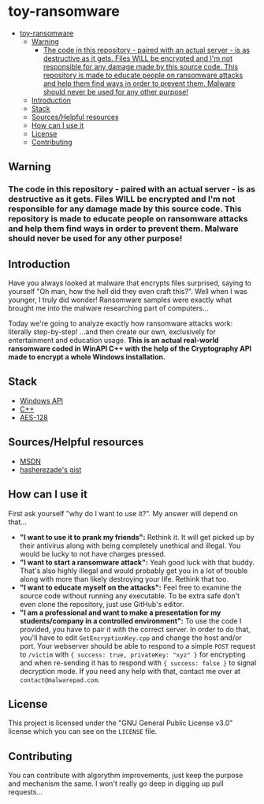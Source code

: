 # toy-ransomware
- [toy-ransomware](#toy-ransomware)
	- [Warning](#warning)
		- [The code in this repository - paired with an actual server - is as destructive as it gets. Files WILL be encrypted and I'm not responsible for any damage made by this source code. This repository is made to educate people on ransomware attacks and help them find ways in order to prevent them. Malware should never be used for any other purpose!](#the-code-in-this-repository---paired-with-an-actual-server---is-as-destructive-as-it-gets-files-will-be-encrypted-and-im-not-responsible-for-any-damage-made-by-this-source-code-this-repository-is-made-to-educate-people-on-ransomware-attacks-and-help-them-find-ways-in-order-to-prevent-them-malware-should-never-be-used-for-any-other-purpose)
	- [Introduction](#introduction)
	- [Stack](#stack)
	- [Sources/Helpful resources](#sourceshelpful-resources)
	- [How can I use it](#how-can-i-use-it)
	- [License](#license)
	- [Contributing](#contributing)

## Warning
### The code in this repository - paired with an actual server - is as destructive as it gets. Files WILL be encrypted and I'm not responsible for any damage made by this source code. This repository is made to educate people on ransomware attacks and help them find ways in order to prevent them. Malware should never be used for any other purpose!

## Introduction
Have you always looked at malware that encrypts files surprised, saying to yourself "Oh man, how the hell did they even craft this?". Well when I was younger, I truly did wonder! Ransomware samples were exactly what brought me into the malware researching part of computers... 

Today we're going to analyze exactly how ransomware attacks work: literally step-by-step! ...and then create our own, exclusively for entertainment and education usage. **This is an actual real-world ransomware coded in WinAPI C++ with the help of the Cryptography API made to encrypt a whole Windows installation.**

## Stack
* [Windows API](https://en.wikipedia.org/wiki/Windows_API)
* [C++](https://en.wikipedia.org/wiki/C%2B%2B)
* [AES-128](https://en.wikipedia.org/wiki/Advanced_Encryption_Standard)

## Sources/Helpful resources
* [MSDN](https://learn.microsoft.com/en-us/windows/win32/apiindex/windows-api-list)
* [hasherezade's gist](https://gist.github.com/hasherezade/2860d94910c5c5fb776edadf57f0bef6)

## How can I use it
First ask yourself "why do I want to use it?". My answer will depend on that...
* **"I want to use it to prank my friends":** Rethink it. It will get picked up by their antivirus along with being completely unethical and illegal. You would be lucky to not have charges pressed.
* **"I want to start a ransomware attack":** Yeah good luck with that buddy. That's also highly illegal and would probably get you in a lot of trouble along with more than likely destroying your life. Rethink that too.
* **"I want to educate myself on the attacks":** Feel free to examine the source code without running any executable. To be extra safe don't even clone the repository, just use GitHub's editor.
* **"I am a professional and want to make a presentation for my students/company in a controlled environment":** To use the code I provided, you have to pair it with the correct server. In order to do that, you'll have to edit `GetEncryptionKey.cpp` and change the host and/or port. Your webserver should be able to respond to a simple `POST` request to `/victim` with `{ success: true, privateKey: "xyz" }` for encrypting and when re-sending it has to respond with `{ success: false }` to signal decryption mode. If you need any help with that, contact me over at `contact@malwarepad.com`.

## License
This project is licensed under the "GNU General Public License v3.0" license which you can see on the `LICENSE` file.

## Contributing
You can contribute with algorythm improvements, just keep the purpose and mechanism the same. I won't really go deep in digging up pull requests...
